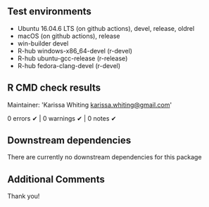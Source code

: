 
## Test environments

- Ubuntu 16.04.6 LTS (on github actions), devel, release, oldrel
- macOS (on github actions), release
- win-builder devel
- R-hub windows-x86_64-devel (r-devel)
- R-hub ubuntu-gcc-release (r-release)
- R-hub fedora-clang-devel (r-devel)

## R CMD check results

Maintainer: 'Karissa Whiting <karissa.whiting@gmail.com>' 

0 errors ✔ | 0 warnings ✔ | 0 notes ✔

## Downstream dependencies

There are currently no downstream dependencies for this package

## Additional Comments

Thank you!


